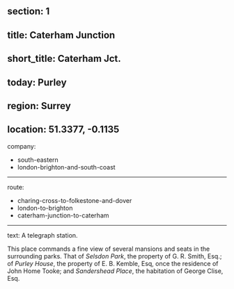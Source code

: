 section: 1
----
title: Caterham Junction
----
short_title: Caterham Jct.
----
today: Purley
----
region: Surrey
----
location: 51.3377, -0.1135
----
company:
- south-eastern
- london-brighton-and-south-coast
----
route:
- charing-cross-to-folkestone-and-dover
- london-to-brighton
- caterham-junction-to-caterham
----
text: A telegraph station.

This place commands a fine view of several mansions and seats in the surrounding parks. That of *Selsdon Park*, the property of G. R. Smith, Esq.; of *Purley House*, the property of E. B. Kemble, Esq, once the residence of John Home Tooke; and *Sandershead Place*, the habitation of George Clise, Esq.
